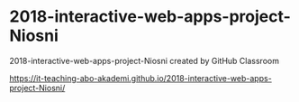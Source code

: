 # 2018-interactive-web-apps-project-Niosni
2018-interactive-web-apps-project-Niosni created by GitHub Classroom

https://it-teaching-abo-akademi.github.io/2018-interactive-web-apps-project-Niosni/
      
